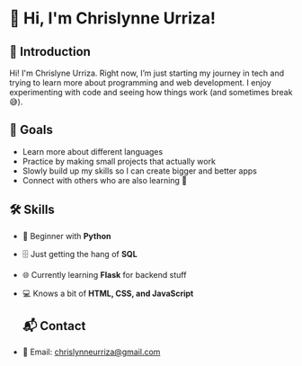 # 👋 Hi, I'm Chrislynne Urriza!

## 🌟 Introduction
Hi! I'm Chrislyne Urriza. Right now, I’m just starting my journey in tech and trying to learn more about programming and web development. I enjoy experimenting with code and seeing how things work (and sometimes break 😅).

## 🎯 Goals
- Learn more about different languages
- Practice by making small projects that actually work  
- Slowly build up my skills so I can create bigger and better apps  
- Connect with others who are also learning 🚀

## 🛠️ Skills
- 🐍 Beginner with **Python**  
- 🗄️ Just getting the hang of **SQL**  
- 🌐 Currently learning **Flask** for backend stuff  
- 💻 Knows a bit of **HTML, CSS, and JavaScript**

  ## 📬 Contact
- 📧 Email: chrislynneurriza@gmail.com  
